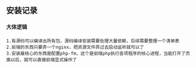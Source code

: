 ## 安装记录



#### 大体逻辑

```
1.有源码可以编译出所有包，源码编译安装需要处理大量依赖，后续需要整理一个清单表
2.前端的东西只要弄一个nginx，把资源文件弄过去启动监听就可以了
3.安装最核心的东西是配置php-fm，这个是前端php执行各项程序的核心进程，当能打开了页面以后，就可以直接前端显式操作了
```

